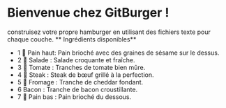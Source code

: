 # Bienvenue chez GitBurger !
construisez votre propre hamburger en utilisant des fichiers texte pour chaque couche.
** Ingrédients disponibles**
- 1 🥯 Pain haut: Pain brioché avec des graines de sésame sur le dessus.
- 2 🥬 Salade : Salade croquante et fraîche.
- 3 🍅 Tomate : Tranches de tomate bien mûre.
- 4 🥩 Steak : Steak de bœuf grillé à la perfection.
- 5 🧀 Fromage : Tranche de cheddar fondant.
- 6  Bacon : Tranche de bacon croustillante.
- 7 🍞 Pain bas : Pain brioché du dessous.






